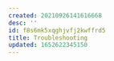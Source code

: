 ```yaml
---
created: 20210926141616668
desc: ''
id: f8s6mk5xqghjvfj2kwffrd5
title: Troubleshooting
updated: 1652622345150
---
```

   

